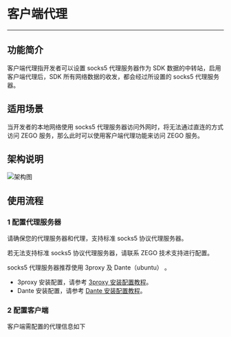 # 客户端代理

- - -

## 功能简介
客户端代理指开发者可以设置 socks5 代理服务器作为 SDK 数据的中转站，启用客户端代理后，SDK 所有网络数据的收发，都会经过所设置的 socks5 代理服务器。

## 适用场景

当开发者的本地网络使用 socks5 代理服务器访问外网时，将无法通过直连的方式访问 ZEGO 服务，那么此时可以使用客户端代理功能来访问 ZEGO 服务。

## 架构说明

![架构图](https://doc-media.zego.im/sdk-doc/Pics/Express/iOS_Client_Framework.png)

## 使用流程

### 1 配置代理服务器

请确保您的代理服务器和代理，支持标准 socks5 协议代理服务器。

<div class="mk-warning">


若无法支持标准 socks5 协议代理服务器，请联系 ZEGO 技术支持进行配置。  
</div>

socks5 代理服务器推荐使用 3proxy 及 Dante（ubuntu） 。
- 3proxy 安装配置，请参考 [3proxy 安装配置教程](https://3proxy.org/doc/howtoe.html)。
- Dante 安装配置，请参考 [Dante 安装配置教程](http://wiki.kartbuilding.net/Dante_Socks_Server)。

### 2 配置客户端

客户端需配置的代理信息如下
